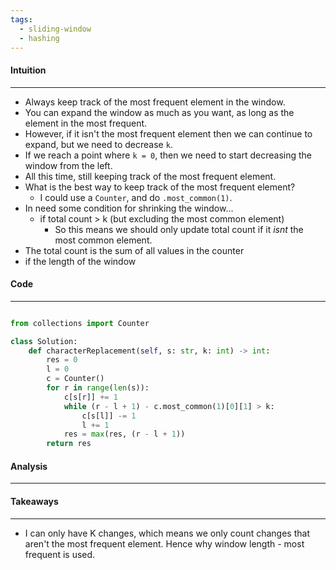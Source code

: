 ```yaml
---
tags:
  - sliding-window
  - hashing
---
```


#### Intuition
---
- Always keep track of the most frequent element in the window.
- You can expand the window as much as you want, as long as the element in the most frequent.
- However, if it isn't the most frequent element then we can continue to expand, but we need to decrease `k`.
- If we reach a point where `k = 0`, then we need to start decreasing the window from the left.
- All this time, still keeping track of the most frequent element.
- What is the best way to keep track of the most frequent element?
	- I could use a `Counter`, and do `.most_common(1)`.
- In need some condition for shrinking the window...
	- if total count > k (but excluding the most common element)
		- So this means we should only update total count if it _isnt_ the most common element.
- The total count is the sum of all values in the counter
- if the length of the window

#### Code
---

```python

from collections import Counter

class Solution:
	def characterReplacement(self, s: str, k: int) -> int:
		res = 0
		l = 0
		c = Counter()
		for r in range(len(s)):
			c[s[r]] += 1
			while (r - l + 1) - c.most_common(1)[0][1] > k:
				c[s[l]] -= 1
				l += 1
			res = max(res, (r - l + 1))
		return res
```

#### Analysis
---


#### Takeaways
---
- I can only have K changes, which means we only count changes that aren't the most frequent element. Hence why window length - most frequent is used.